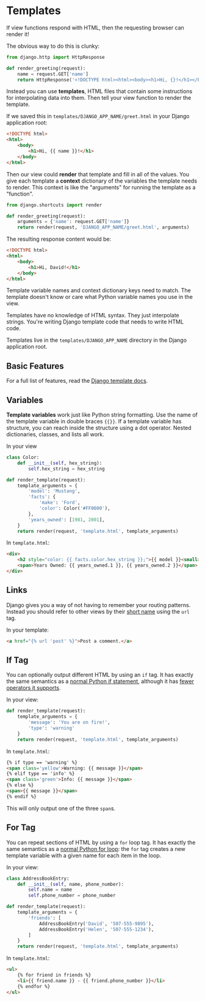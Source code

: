 # Templates
If view functions respond with HTML, then the requesting browser can render it!

The obvious way to do this is clunky:
```py
from django.http import HttpResponse

def render_greeting(request):
    name = request.GET['name']
    return HttpResponse('<!DOCTYPE html><html><body><h1>Hi, {}!</h1></body></html>'.format(name))
```

Instead you can use **templates**, HTML files that contain some instructions for interpolating data into them.
Then tell your view function to render the template.

If we saved this in `templates/DJANGO_APP_NAME/greet.html` in your Django application root:
```html
<!DOCTYPE html>
<html>
    <body>
        <h1>Hi, {{ name }}!</h1>
    </body>
</html>
```

Then our view could **render** that template and fill in all of the values.
You give each template a **context** dictionary of the variables the template needs to render.
This context is like the "arguments" for running the template as a "function".
```py
from django.shortcuts import render

def render_greeting(request):
    arguments = {'name': request.GET['name']}
    return render(request, 'DJANGO_APP_NAME/greet.html', arguments)
```

The resulting response content would be:
```html
<!DOCTYPE html>
<html>
    <body>
        <h1>Hi, David!</h1>
    </body>
</html>
```

Template variable names and context dictionary keys need to match.
The template doesn't know or care what Python variable names you use in the view.

Templates have no knowledge of HTML syntax.
They just interpolate strings.
You're writing Django template code that needs to write HTML code.

Templates live in the `templates/DJANGO_APP_NAME` directory in the Django application root.

## Basic Features
For a full list of features, read the [Django template docs](https://docs.djangoproject.com/en/1.9/ref/templates/language/).

## Variables
**Template variables** work just like Python string formatting.
Use the name of the template variable in double braces `{{}}`.
If a template variable has structure, you can reach inside the structure using a dot operator.
Nested dictionaries, classes, and lists all work.

In your view
```py
class Color:
    def __init__(self, hex_string):
        self.hex_string = hex_string

def render_template(request):
    template_arguments = {
        'model': 'Mustang',
        'facts': {
            'make': 'Ford',
            'color': Color('#FF0000'),
        },
        'years_owned': [1981, 2001],
    }
    return render(request, 'template.html', template_arguments)
```

In `template.html`:
```html
<div>
    <h2 style="color: {{ facts.color.hex_string }};">{{ model }}<small>{{ facts.make }}</small></h2>
    <span>Years Owned: {{ years_owned.1 }}, {{ years_owned.2 }}</span>
</div>
```

## Links
Django gives you a way of not having to remember your routing patterns.
Instead you should refer to other views by their [short name](django-routes.md) using the `url` tag.

In your template:
```html
<a href="{% url 'post' %}">Post a comment.</a>
```

## If Tag
You can optionally output different HTML by using an `if` tag.
It has exactly the same semantics as a [normal Python if statement](branchingblocks.md), although it has [fewer operators it supports](https://docs.djangoproject.com/en/1.9/ref/templates/builtins/#if).

In your view:
```py
def render_template(request):
    template_arguments = {
        'message': 'You are on fire!',
        'type': 'warning'
    }
    return render(request, 'template.html', template_arguments)
```

In `template.html`:
```html
{% if type == 'warning' %}
<span class='yellow'>Warning: {{ message }}</span>
{% elif type == 'info' %}
<span class='green'>Info: {{ message }}</span>
{% else %}
<span>{{ message }}</span>
{% endif %}
```
This will only output one of the three `span`s.

## For Tag
You can repeat sections of HTML by using a `for` loop tag.
It has exactly the same semantics as a [normal Python for loop](forloops.md):
the `for` tag creates a new template variable with a given name for each item in the loop.

In your view:
```py
class AddressBookEntry:
    def __init__(self, name, phone_number):
        self.name = name
        self.phone_number = phone_number

def render_template(request):
    template_arguments = {
        'friends': [
            AddressBookEntry('David', '507-555-9895'),
            AddressBookEntry('Helen', '507-555-1234'),
        ]
    }
    return render(request, 'template.html', template_arguments)
```

In `template.html`:
```html
<ul>
    {% for friend in friends %}
    <li>{{ friend.name }} - {{ friend.phone_number }}</li>
    {% endfor %}
</ul>
```
